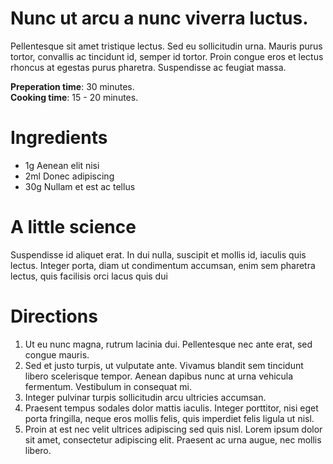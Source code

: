 # Nunc ut arcu a nunc viverra luctus.
Pellentesque sit amet tristique lectus. Sed eu sollicitudin urna. Mauris purus 
tortor, convallis ac tincidunt id, semper id tortor. Proin congue eros et lectus 
rhoncus at egestas purus pharetra. Suspendisse ac feugiat massa.

**Preperation time**: 30 minutes.  
**Cooking time**: 15 - 20 minutes.

# Ingredients
- 1g Aenean elit nisi
- 2ml Donec adipiscing
- 30g Nullam et est ac tellus

# A little science
Suspendisse id aliquet erat. In dui nulla, suscipit et mollis id, iaculis quis 
lectus. Integer porta, diam ut condimentum accumsan, enim sem pharetra lectus, 
quis facilisis orci lacus quis dui

# Directions
1. Ut eu nunc magna, rutrum lacinia dui. Pellentesque nec ante erat, sed congue 
mauris.
2. Sed et justo turpis, ut vulputate ante. Vivamus blandit sem tincidunt libero 
scelerisque tempor. Aenean dapibus nunc at urna vehicula fermentum. Vestibulum 
in consequat mi.
3. Integer pulvinar turpis sollicitudin arcu ultricies accumsan.
4. Praesent tempus sodales dolor mattis iaculis. Integer porttitor, nisi eget 
porta fringilla, neque eros mollis felis, quis imperdiet felis ligula ut nisl. 
5. Proin at est nec velit ultrices adipiscing sed quis nisl. Lorem ipsum dolor 
sit amet, consectetur adipiscing elit. Praesent ac urna augue, nec mollis libero.
